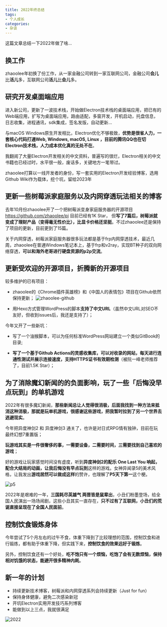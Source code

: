 ```yaml
---
title: 2022年终总结
tags:
- 个人成长
categories:
- 杂谈
---
```


这篇文章总结一下2022年做了啥...



## 换工作

zhaoolee年初换了份工作，从一家金融公司转到一家互联网公司，金融公司**会儿**比**活儿**多，互联网公司**活儿**比**会儿**多。

## 研究开发桌面端应用

进入新公司，更新了一波技术栈，开始做Electron技术栈的桌面端应用，把已有的Web端应用，扩写为桌面端应用，路由适配，多窗开发，开机启动，托盘信息，日志收集，进程通讯，sdk集成，签名发版，自动更新...

与macOS Windows原生开发相比，Electron优化不够极致，**优势是很省人力，一套核心代码打通Web, Windows, macOS, Linux ，目前的腾讯QQ也在切Electron技术栈，人力成本优化真的无处不在**。

我翻阅了大量Electron开发相关的中文资料，普遍写的很烂，Electron相关的中文书籍也已经过时，水平很一般，废话多，关键地方一笔带过。

zhaoolee打算以一线开发者的身份，写一套实用的Electron开发经验博客，选用Github Wiki作为载体，挖个坑，留给2023年

## 更新一些树莓派家庭服务以及内网穿透玩法相关的博客

去年10月份zhaoolee开了一个把树莓派变身家庭服务器的开源项目 https://github.com/zhaoolee/pi 目前已经有1K Star， 但**写了7篇后，树莓派就变成了理财产品（变得毫无性价比），比显卡价格还坚挺**。不过zhaoolee还是保持了项目的更新，目前更到了15篇。

关于内网穿透，树莓派家庭服务器很多玩法都是基于frp内网穿透技术，最近几周，zhaoolee在普通Windows笔记本上，基于frp和v2ray，实现BT种子的双向网络穿透，**可以和海外老哥进行硬盘资源的p2p交流**。



## 更新受欢迎的开源项目，折腾新的开源项目

较多维护的已有项目：

- zhaoolee的《Chrome插件英雄榜》和《中国人的表情包》项目在Github依然保持更新；
![zhaoolee-github](https://cdn.fangyuanxiaozhan.com/assets/1672469042444eTiktM8Q.png)

- 用Hexo方式管理WordPress的脚本**支持了中文URL**（虽然中文URL对SEO不友好，但收到issues后，我还是支持了）；


今年又开了一些新坑：

- 写了一个油猴脚本，可以为任何标准WordPress网站建立一个类似GitBook的目录; 

- **写了一个基于Github Actions的灵感收集库，可以对收录的网站，每天进行连通性测试并展示连接速度，支持HTTPS证书有效期检测**（被阮一峰老师推荐了，目前1.5K Star）；




## 为了消除魔幻新闻的的负面影响，玩了一些「后悔没早点玩到」的单机游戏

2022年有很多魔幻新闻，**那些新闻总让人觉得很消极，后面我找到一种方法来抵消这种消极，那就是玩单机游戏，很感谢这些游戏，把我暂时拉到了另一个世界去逃避现实**。

今年把异度神剑2 和 异度神剑3 通关了，也许是对日式RPG情有独钟，目前在玩最终幻想7重置版；

**玩游戏其实是一件很奢侈的事，一需要设备，二需要时间，三需要找到自己喜欢的游戏**；

好的游戏让玩家感觉时间没有虚度，听到**异度神剑2的配乐 One Last You  **响起，配合大结局的动画，让我**后悔没有早点玩到**这样的游戏。女神异闻录5的美术风格，让我发出**游戏居然可以做成这样**的赞许，也理解了**P5天下第一**这个梗。

![p5](https://cdn.fangyuanxiaozhan.com/assets/1672468042190xp3MBnnt.png)

2022年是艰难的一年，**三国耗尽英雄气 两晋皆是鼠辈出**，小丑们粉墨登场，给全国人民演出一场场闹剧，这些小丑其实一直存在，**只不过有了互联网，小丑们的荒诞直接呈现在了全国人民面前**。

## 控制饮食锻炼身体

今年尝试了5个月左右的过午不食，体重下降到了比较理想的范围，控制饮食和进行锻炼，都有助于体重下降，但实践下来，**控制饮食的效果远好于锻炼**。

另外，控制饮食还有一个好处，**吃不饱只有一个烦恼，吃饱了会有无数烦恼，保持相对饥饿的状态，能避开很多精神内耗**。

## 新一年的计划

- 持续更新技术博客，树莓派和内网穿透系列会持续更新（Just for fun）
- 保持身体健康，避免二次感染新冠
- 开坑Electron实用开发技巧系列博客
- 能做到以上三点，我就很满足

![2022](https://cdn.fangyuanxiaozhan.com/assets/1672468214700Wc7my8JG.png)